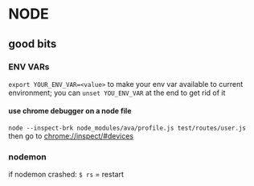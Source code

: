 # NODE

## good bits



### ENV VARs

`export YOUR_ENV_VAR=<value>` to make your env var available to current environment; you can `unset YOU_ENV_VAR` at the end to get rid of it

#### use chrome debugger on a node file

`node --inspect-brk node_modules/ava/profile.js test/routes/user.js`
then go to [chrome://inspect/#devices](chrome://inspect/#devices)

### nodemon 

if nodemon crashed: `$ rs` = restart


